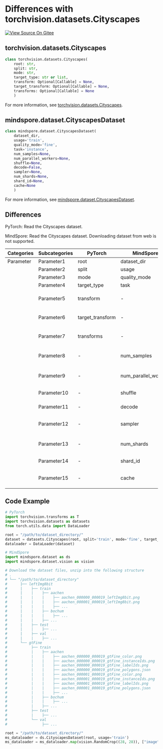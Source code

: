 # Differences with torchvision.datasets.Cityscapes

[![View Source On Gitee](https://mindspore-website.obs.cn-north-4.myhuaweicloud.com/website-images/r2.4.10/resource/_static/logo_source_en.svg)](https://gitee.com/mindspore/docs/blob/r2.4.10/docs/mindspore/source_en/note/api_mapping/pytorch_diff/Cityscapes.md)

## torchvision.datasets.Cityscapes

```python
class torchvision.datasets.Cityscapes(
    root: str,
    split: str,
    mode: str,
    target_type: str or list,
    transform: Optional[Callable] = None,
    target_transform: Optional[Callable] = None,
    transforms: Optional[Callable] = None
    )
```

For more information, see [torchvision.datasets.Cityscapes](https://pytorch.org/vision/0.9/datasets.html#cityscapes).

## mindspore.dataset.CityscapesDataset

```python
class mindspore.dataset.CityscapesDataset(
    dataset_dir,
    usage='train',
    quality_mode='fine',
    task='instance',
    num_samples=None,
    num_parallel_workers=None,
    shuffle=None,
    decode=False,
    sampler=None,
    num_shards=None,
    shard_id=None,
    cache=None
    )
```

For more information, see [mindspore.dataset.CityscapesDataset](https://www.mindspore.cn/docs/en/r2.4.10/api_python/dataset/mindspore.dataset.CityscapesDataset.html).

## Differences

PyTorch: Read the Cityscapes dataset.

MindSpore: Read the Cityscapes dataset. Downloading dataset from web is not supported.

| Categories | Subcategories |PyTorch | MindSpore | Difference |
| --- | ---   | ---   | ---        |---  |
|Parameter | Parameter1 | root    | dataset_dir    | - |
|     | Parameter2 | split      | usage    | - |
|     | Parameter3 | mode    | quality_mode   | - |
|     | Parameter4 | target_type    | task   | - |
|     | Parameter5 | transform    | -   | Supported by `mindspore.dataset.map` operation |
|     | Parameter6 | target_transform    | -   | Supported by `mindspore.dataset.map` operation |
|     | Parameter7 | transforms    | -   | Supported by `mindspore.dataset.map` operation |
|     | Parameter8 | -    | num_samples | The number of images to be included in the dataset. |
|     | Parameter9 | -    | num_parallel_workers | Number of worker threads to read the data |
|     | Parameter10 | -    | shuffle  | Whether to perform shuffle on the dataset |
|     | Parameter11 | -    | decode  | Decode the images after reading |
|     | Parameter12 | -    | sampler  | Object used to choose samples from the dataset |
|     | Parameter13 | -    | num_shards | Number of shards that the dataset will be divided into |
|     | Parameter14 | -    | shard_id | The shard ID within num_shards |
|     | Parameter15 | -    | cache | Use tensor caching service to speed up dataset processing |

## Code Example

```python
# PyTorch
import torchvision.transforms as T
import torchvision.datasets as datasets
from torch.utils.data import DataLoader

root = "/path/to/dataset_directory/"
dataset = datasets.Cityscapes(root, split='train', mode='fine', target_type='semantic')
dataloader = DataLoader(dataset)

# MindSpore
import mindspore.dataset as ds
import mindspore.dataset.vision as vision

# Download the dataset files, unzip into the following structure
# .
# └── "/path/to/dataset_directory"
#      ├── leftImg8bit
#      |    ├── train
#      |    |    ├── aachen
#      |    |    |    ├── aachen_000000_000019_leftImg8bit.png
#      |    |    |    ├── aachen_000001_000019_leftImg8bit.png
#      |    |    |    ├── ...
#      |    |    ├── bochum
#      |    |    |    ├── ...
#      |    |    ├── ...
#      |    ├── test
#      |    |    ├── ...
#      |    ├── val
#      |    |    ├── ...
#      └── gtFine
#           ├── train
#           |    ├── aachen
#           |    |    ├── aachen_000000_000019_gtFine_color.png
#           |    |    ├── aachen_000000_000019_gtFine_instanceIds.png
#           |    |    ├── aachen_000000_000019_gtFine_labelIds.png
#           |    |    ├── aachen_000000_000019_gtFine_polygons.json
#           |    |    ├── aachen_000001_000019_gtFine_color.png
#           |    |    ├── aachen_000001_000019_gtFine_instanceIds.png
#           |    |    ├── aachen_000001_000019_gtFine_labelIds.png
#           |    |    ├── aachen_000001_000019_gtFine_polygons.json
#           |    |    ├── ...
#           |    ├── bochum
#           |    |    ├── ...
#           |    ├── ...
#           ├── test
#           |    ├── ...
#           └── val
#                ├── ...

root = "/path/to/dataset_directory/"
ms_dataloader = ds.CityscapesDataset(root, usage='train')
ms_dataloader = ms_dataloader.map(vision.RandomCrop((28, 28)), ["image"])
```
